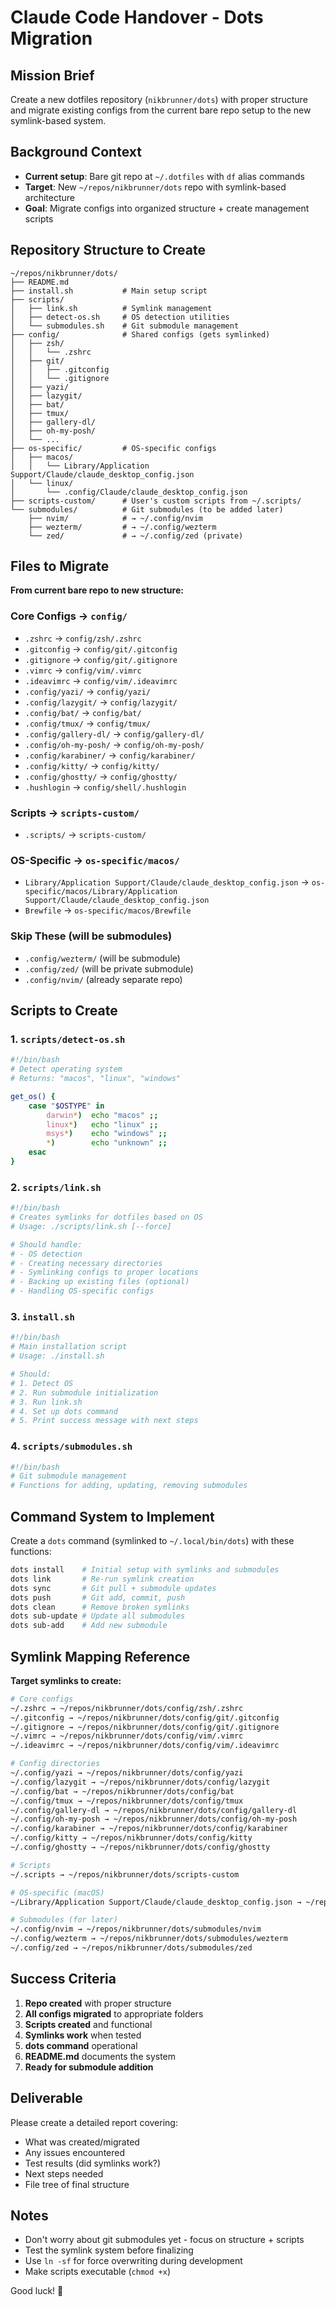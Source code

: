 # Claude Code Handover - Dots Migration

## Mission Brief
Create a new dotfiles repository (`nikbrunner/dots`) with proper structure and migrate existing configs from the current bare repo setup to the new symlink-based system.

## Background Context
- **Current setup**: Bare git repo at `~/.dotfiles` with `df` alias commands
- **Target**: New `~/repos/nikbrunner/dots` repo with symlink-based architecture
- **Goal**: Migrate configs into organized structure + create management scripts

## Repository Structure to Create

```
~/repos/nikbrunner/dots/
├── README.md
├── install.sh           # Main setup script
├── scripts/
│   ├── link.sh          # Symlink management
│   ├── detect-os.sh     # OS detection utilities
│   └── submodules.sh    # Git submodule management
├── config/              # Shared configs (gets symlinked)
│   ├── zsh/
│   │   └── .zshrc
│   ├── git/
│   │   ├── .gitconfig
│   │   └── .gitignore
│   ├── yazi/
│   ├── lazygit/
│   ├── bat/
│   ├── tmux/
│   ├── gallery-dl/
│   ├── oh-my-posh/
│   └── ...
├── os-specific/         # OS-specific configs
│   ├── macos/
│   │   └── Library/Application Support/Claude/claude_desktop_config.json
│   └── linux/
│       └── .config/Claude/claude_desktop_config.json
├── scripts-custom/      # User's custom scripts from ~/.scripts/
└── submodules/          # Git submodules (to be added later)
    ├── nvim/            # → ~/.config/nvim
    ├── wezterm/         # → ~/.config/wezterm  
    └── zed/             # → ~/.config/zed (private)
```

## Files to Migrate

**From current bare repo to new structure:**

### Core Configs → `config/`
- `.zshrc` → `config/zsh/.zshrc`
- `.gitconfig` → `config/git/.gitconfig`
- `.gitignore` → `config/git/.gitignore`
- `.vimrc` → `config/vim/.vimrc`
- `.ideavimrc` → `config/vim/.ideavimrc`
- `.config/yazi/` → `config/yazi/`
- `.config/lazygit/` → `config/lazygit/`
- `.config/bat/` → `config/bat/`
- `.config/tmux/` → `config/tmux/`
- `.config/gallery-dl/` → `config/gallery-dl/`
- `.config/oh-my-posh/` → `config/oh-my-posh/`
- `.config/karabiner/` → `config/karabiner/`
- `.config/kitty/` → `config/kitty/`
- `.config/ghostty/` → `config/ghostty/`
- `.hushlogin` → `config/shell/.hushlogin`

### Scripts → `scripts-custom/`
- `.scripts/` → `scripts-custom/`

### OS-Specific → `os-specific/macos/`
- `Library/Application Support/Claude/claude_desktop_config.json` → `os-specific/macos/Library/Application Support/Claude/claude_desktop_config.json`
- `Brewfile` → `os-specific/macos/Brewfile`

### Skip These (will be submodules)
- `.config/wezterm/` (will be submodule)
- `.config/zed/` (will be private submodule)
- `.config/nvim/` (already separate repo)

## Scripts to Create

### 1. `scripts/detect-os.sh`
```bash
#!/bin/bash
# Detect operating system
# Returns: "macos", "linux", "windows"

get_os() {
    case "$OSTYPE" in
        darwin*)  echo "macos" ;;
        linux*)   echo "linux" ;;
        msys*)    echo "windows" ;;
        *)        echo "unknown" ;;
    esac
}
```

### 2. `scripts/link.sh`
```bash
#!/bin/bash
# Creates symlinks for dotfiles based on OS
# Usage: ./scripts/link.sh [--force]

# Should handle:
# - OS detection
# - Creating necessary directories
# - Symlinking configs to proper locations
# - Backing up existing files (optional)
# - Handling OS-specific configs
```

### 3. `install.sh`
```bash
#!/bin/bash
# Main installation script
# Usage: ./install.sh

# Should:
# 1. Detect OS
# 2. Run submodule initialization
# 3. Run link.sh
# 4. Set up dots command
# 5. Print success message with next steps
```

### 4. `scripts/submodules.sh`
```bash
#!/bin/bash
# Git submodule management
# Functions for adding, updating, removing submodules
```

## Command System to Implement

Create a `dots` command (symlinked to `~/.local/bin/dots`) with these functions:
```bash
dots install    # Initial setup with symlinks and submodules
dots link       # Re-run symlink creation  
dots sync       # Git pull + submodule updates
dots push       # Git add, commit, push
dots clean      # Remove broken symlinks
dots sub-update # Update all submodules
dots sub-add    # Add new submodule
```

## Symlink Mapping Reference

**Target symlinks to create:**
```bash
# Core configs
~/.zshrc → ~/repos/nikbrunner/dots/config/zsh/.zshrc
~/.gitconfig → ~/repos/nikbrunner/dots/config/git/.gitconfig
~/.gitignore → ~/repos/nikbrunner/dots/config/git/.gitignore
~/.vimrc → ~/repos/nikbrunner/dots/config/vim/.vimrc
~/.ideavimrc → ~/repos/nikbrunner/dots/config/vim/.ideavimrc

# Config directories
~/.config/yazi → ~/repos/nikbrunner/dots/config/yazi
~/.config/lazygit → ~/repos/nikbrunner/dots/config/lazygit
~/.config/bat → ~/repos/nikbrunner/dots/config/bat
~/.config/tmux → ~/repos/nikbrunner/dots/config/tmux
~/.config/gallery-dl → ~/repos/nikbrunner/dots/config/gallery-dl
~/.config/oh-my-posh → ~/repos/nikbrunner/dots/config/oh-my-posh
~/.config/karabiner → ~/repos/nikbrunner/dots/config/karabiner
~/.config/kitty → ~/repos/nikbrunner/dots/config/kitty
~/.config/ghostty → ~/repos/nikbrunner/dots/config/ghostty

# Scripts
~/.scripts → ~/repos/nikbrunner/dots/scripts-custom

# OS-specific (macOS)
~/Library/Application Support/Claude/claude_desktop_config.json → ~/repos/nikbrunner/dots/os-specific/macos/Library/Application Support/Claude/claude_desktop_config.json

# Submodules (for later)
~/.config/nvim → ~/repos/nikbrunner/dots/submodules/nvim
~/.config/wezterm → ~/repos/nikbrunner/dots/submodules/wezterm
~/.config/zed → ~/repos/nikbrunner/dots/submodules/zed
```

## Success Criteria

1. **Repo created** with proper structure
2. **All configs migrated** to appropriate folders
3. **Scripts created** and functional
4. **Symlinks work** when tested
5. **dots command** operational
6. **README.md** documents the system
7. **Ready for submodule addition**

## Deliverable

Please create a detailed report covering:
- What was created/migrated
- Any issues encountered
- Test results (did symlinks work?)
- Next steps needed
- File tree of final structure

## Notes

- Don't worry about git submodules yet - focus on structure + scripts
- Test the symlink system before finalizing
- Use `ln -sf` for force overwriting during development
- Make scripts executable (`chmod +x`)

Good luck! 🚀

